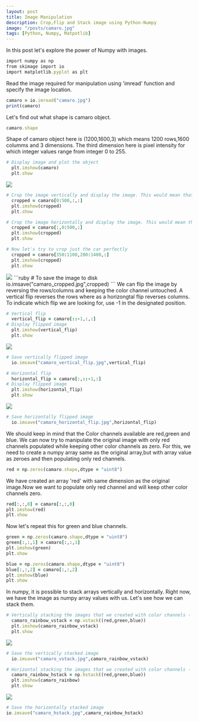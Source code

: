 ```yaml
---
layout: post
title: Image Manipulation
description: Crop,Flip and Stack image using Python-Numpy 
image: "/posts/camaro.jpg"
tags: [Python, Numpy, Matpotlib]
---
```


In this post let's explore the power of Numpy with images.

```ruby
import numpy as np
from skimage import io
import matplotlib.pyplot as plt
```

Read the image required for manipulation using 'imread' function and specify the image location.

```ruby
camaro = io.imread("camaro.jpg")
print(camaro)
```
Let's find out what shape is camaro object.

```ruby
camaro.shape
```
Shape of camaro object here is (1200,1600,3) which means 1200 rows,1600 columms and 3 dimensions.
The third dimension here is pixel intensity for which integer values range from integer 0 to 255.

```ruby
# Display image and plot the object 
  plt.imshow(camaro)
  plt.show
```
<img src="https://raw.githubusercontent.com/SreedeviSreekumari/SreedeviSreekumari.github.io/master/img/posts/camaro.jpg">

```ruby
# Crop the image vertically and display the image. This would mean that y axis will be affected.
  cropped = camaro[0:500,:,:]
  plt.imshow(cropped)
  plt.show
```
```ruby
# Crop the image horizontally and display the image. This would mean that x axis will be affected.
  cropped = camaro[:,0:500,:]
  plt.imshow(cropped)
  plt.show
```
```ruby
# Now let's try to crop just the car perfectly
  cropped = camaro[350:1100,200:1400,:]
  plt.imshow(cropped)
  plt.show
```
<img src="https://raw.githubusercontent.com/SreedeviSreekumari/SreedeviSreekumari.github.io/master/img/posts/camaro_cropped.jpg">
```ruby
# To save the image to disk
  io.imsave("camaro_cropped.jpg",cropped)
```
We can flip the image by reversing the rows/columns and keeping the color channel untouched. 
A vertical flip reverses the rows where as a horizongtal flip reverses columns.
To indicate which flip we are looking for, use -1 in the designated position.

```ruby
# Vertical flip
  vertical_flip = camaro[::-1,:,:]
# Display flipped image
  plt.imshow(vertical_flip)
  plt.show
```
<img src="https://raw.githubusercontent.com/SreedeviSreekumari/SreedeviSreekumari.github.io/master/img/posts/camaro_vertical_flip.jpg">

```ruby
# Save vertically flipped image
  io.imsave("camaro_vertical_flip.jpg",vertical_flip)
```
```ruby
# Horizontal flip
  horizontal_flip = camaro[:,::-1,:]
# Display flipped image
  plt.imshow(horizontal_flip)
  plt.show
```
<img src="https://raw.githubusercontent.com/SreedeviSreekumari/SreedeviSreekumari.github.io/master/img/posts/camaro_horizontal_flip.jpg">

```ruby
# Save horizontally flipped image
  io.imsave("camaro_horizontal_flip.jpg",horizontal_flip)
```
We should keep in mind that the Color channels available are red,green and blue. We can now try to manipulate the original image with only red channels populated while keeping other color channels as zero. For this, we need to create a numpy array same as the original array,but with array value as zeroes and then populating only red channels.
```ruby
red = np.zeros(camaro.shape,dtype = "uint8")
``` 

We have created an array 'red' with same dimension as the original image.Now we want to populate only red channel and will keep other color channels zero.
```ruby
red[:,:,0] = camaro[:,:,0]
plt.imshow(red)
plt.show
```   

Now let's repeat this for green and blue channels.
```ruby
green = np.zeros(camaro.shape,dtype = "uint8")  
green[:,:,1] = camaro[:,:,1]
plt.imshow(green)
plt.show

blue = np.zeros(camaro.shape,dtype = "uint8")  
blue[:,:,2] = camaro[:,:,2]
plt.imshow(blue)
plt.show
``` 
In numpy, it is possible to stack arrays vertically and horizontally. Right now, we have the image as numpy array values with us. Let's see how we can stack them.
```ruby
# Vertically stacking the images that we created with color channels - red,green and blue
  camaro_rainbow_vstack = np.vstack((red,green,blue))
  plt.imshow(camaro_rainbow_vstack)
  plt.show
```
<img src="https://raw.githubusercontent.com/SreedeviSreekumari/SreedeviSreekumari.github.io/master/img/posts/camaro_vstack.jpg">

```ruby
# Save the vertically stacked image
  io.imsave("camaro_vstack.jpg",camaro_rainbow_vstack)
``` 

```ruby
# Horizontal stacking the images that we created with color channels - red,green and blue
  camaro_rainbow_hstack = np.hstack((red,green,blue))
  plt.imshow(camaro_rainbow)
  plt.show
```
<img src="https://raw.githubusercontent.com/SreedeviSreekumari/SreedeviSreekumari.github.io/master/img/posts/camaro_hstack.jpg">

```ruby
# Save the horizontally stacked image
io.imsave("camaro_hstack.jpg",camaro_rainbow_hstack)
```
